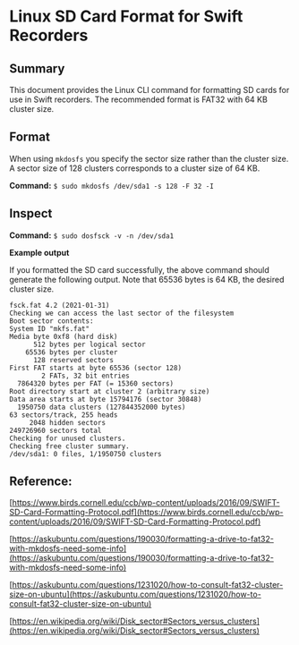 # Linux SD Card Format for Swift Recorders

## Summary

This document provides the Linux CLI command for formatting SD cards for use in Swift recorders. The recommended format is FAT32 with 64 KB cluster size.

## Format

When using `mkdosfs` you specify the sector size rather than the cluster size. A sector size of 128 clusters corresponds to a cluster size of 64 KB.

**Command:**
`$ sudo mkdosfs /dev/sda1 -s 128 -F 32 -I`

## Inspect

**Command:**
`$ sudo dosfsck -v -n /dev/sda1`

**Example output**

If you formatted the SD card successfully, the above command should generate the following output. Note that 65536 bytes is 64 KB, the desired cluster size.

```
fsck.fat 4.2 (2021-01-31)
Checking we can access the last sector of the filesystem
Boot sector contents:
System ID "mkfs.fat"
Media byte 0xf8 (hard disk)
      512 bytes per logical sector
    65536 bytes per cluster
      128 reserved sectors
First FAT starts at byte 65536 (sector 128)
        2 FATs, 32 bit entries
  7864320 bytes per FAT (= 15360 sectors)
Root directory start at cluster 2 (arbitrary size)
Data area starts at byte 15794176 (sector 30848)
  1950750 data clusters (127844352000 bytes)
63 sectors/track, 255 heads
     2048 hidden sectors
249726960 sectors total
Checking for unused clusters.
Checking free cluster summary.
/dev/sda1: 0 files, 1/1950750 clusters
```


## Reference:

[https://www.birds.cornell.edu/ccb/wp-content/uploads/2016/09/SWIFT-SD-Card-Formatting-Protocol.pdf](https://www.birds.cornell.edu/ccb/wp-content/uploads/2016/09/SWIFT-SD-Card-Formatting-Protocol.pdf)

[https://askubuntu.com/questions/190030/formatting-a-drive-to-fat32-with-mkdosfs-need-some-info](https://askubuntu.com/questions/190030/formatting-a-drive-to-fat32-with-mkdosfs-need-some-info)

[https://askubuntu.com/questions/1231020/how-to-consult-fat32-cluster-size-on-ubuntu](https://askubuntu.com/questions/1231020/how-to-consult-fat32-cluster-size-on-ubuntu)

[https://en.wikipedia.org/wiki/Disk_sector#Sectors_versus_clusters](https://en.wikipedia.org/wiki/Disk_sector#Sectors_versus_clusters)

